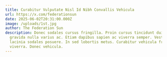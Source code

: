 ```yaml
---
title: Curabitur Vulputate Nisl Id Nibh Convallis Vehicula
url: https://x.com/federationsun
date: 2025-06-02T20:31:00.000Z
image: /uploads/1st.jpg
author: The Federation Sun
description: Donec sodales cursus fringilla. Proin cursus tincidunt dui, vitae
  gravida nulla varius ac. Etiam dapibus sapien ac viverra semper. Vestibulum
  lacinia sodales posuere. In sed lobortis metus. Curabitur vehicula fringilla
  viverra. Donec vehicula.
---
```

